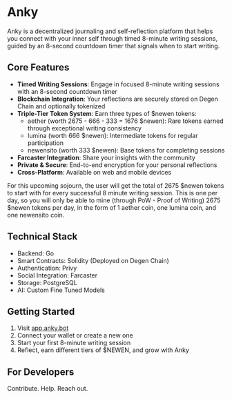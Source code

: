 # Anky

Anky is a decentralized journaling and self-reflection platform that helps you connect with your inner self through timed 8-minute writing sessions, guided by an 8-second countdown timer that signals when to start writing.

## Core Features

- **Timed Writing Sessions**: Engage in focused 8-minute writing sessions with an 8-second countdown timer
- **Blockchain Integration**: Your reflections are securely stored on Degen Chain and optionally tokenized
- **Triple-Tier Token System**: Earn three types of $newen tokens:
  - aether (worth 2675 - 666 - 333 = 1676 $newen): Rare tokens earned through exceptional writing consistency
  - lumina (worth 666 $newen): Intermediate tokens for regular participation
  - newensito (worth 333 $newen): Base tokens for completing sessions
- **Farcaster Integration**: Share your insights with the community
- **Private & Secure**: End-to-end encryption for your personal reflections
- **Cross-Platform**: Available on web and mobile devices

For this upcoming sojourn, the user will get the total of 2675 $newen tokens to start with for every successful 8 minute writing session. This is one per day, so you will only be able to mine (through PoW - Proof of Writing) 2675 $newen tokens per day, in the form of 1 aether coin, one lumina coin, and one newensito coin.

## Technical Stack

- Backend: Go
- Smart Contracts: Solidity (Deployed on Degen Chain)
- Authentication: Privy
- Social Integration: Farcaster
- Storage: PostgreSQL
- AI: Custom Fine Tuned Models

## Getting Started

1. Visit [app.anky.bot](https://app.anky.bot)
2. Connect your wallet or create a new one
3. Start your first 8-minute writing session
4. Reflect, earn different tiers of $NEWEN, and grow with Anky

## For Developers

Contribute. Help. Reach out.
